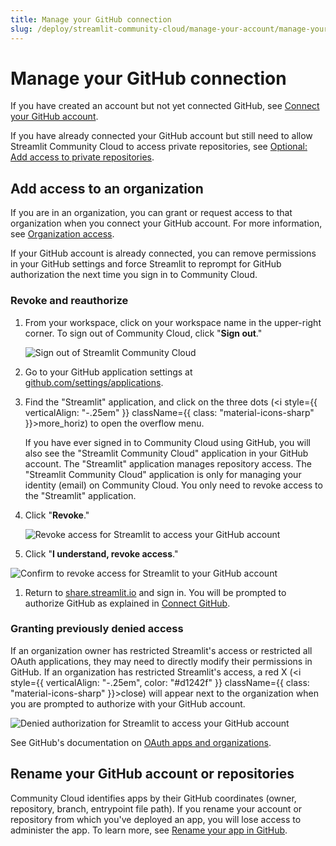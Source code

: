 ```yaml
---
title: Manage your GitHub connection
slug: /deploy/streamlit-community-cloud/manage-your-account/manage-your-github-connection
---
```


# Manage your GitHub connection

If you have created an account but not yet connected GitHub, see [Connect your GitHub account](/deploy/streamlit-community-cloud/get-started/connect-your-github-account).

If you have already connected your GitHub account but still need to allow Streamlit Community Cloud to access private repositories, see [Optional: Add access to private repositories](/deploy/streamlit-community-cloud/get-started/connect-your-github-account#optional-add-access-to-private-repositories).

## Add access to an organization

If you are in an organization, you can grant or request access to that organization when you connect your GitHub account. For more information, see [Organization access](/deploy/streamlit-community-cloud/get-started/connect-your-github-account#organization-access).

If your GitHub account is already connected, you can remove permissions in your GitHub settings and force Streamlit to reprompt for GitHub authorization the next time you sign in to Community Cloud.

### Revoke and reauthorize

1. From your workspace, click on your workspace name in the upper-right corner. To sign out of Community Cloud, click "**Sign out**." 

   ![Sign out of Streamlit Community Cloud](/images/streamlit-community-cloud/account-sign-out.png)

1. Go to your GitHub application settings at <a href="https://github.com/settings/applications" target="_blank">github.com/settings/applications</a>.
1. Find the "Streamlit" application, and click on the three dots (<i style={{ verticalAlign: "-.25em" }} className={{ class: "material-icons-sharp" }}>more_horiz</i>) to open the overflow menu.

   If you have ever signed in to Community Cloud using GitHub, you will also see the "Streamlit Community Cloud" application in your GitHub account. The "Streamlit" application manages repository access. The "Streamlit Community Cloud" application is only for managing your identity (email) on Community Cloud. You only need to revoke access to the "Streamlit" application.

1. Click "**Revoke**."

   <div style={{ maxWidth: '75%', margin: 'auto' }}>
   <Image alt="Revoke access for Streamlit to access your GitHub account" src="/images/streamlit-community-cloud/GitHub-revoke.png" />
   </div>

1. Click "**I understand, revoke access**."

  <div style={{ maxWidth: '50%', margin: 'auto' }}>
  <Image alt="Confirm to revoke access for Streamlit to your GitHub account" src="/images/streamlit-community-cloud/GitHub-revoke-confirm.png" />
  </div>

1. Return to <a href="https://share.streamlit.io" target="_blank">share.streamlit.io</a> and sign in. You will be prompted to authorize GitHub as explained in [Connect GitHub](/deploy/streamlit-community-cloud/get-started/connect-your-github-account#organization-access).

### Granting previously denied access

If an organization owner has restricted Streamlit's access or restricted all OAuth applications, they may need to directly modify their permissions in GitHub. If an organization has restricted Streamlit's access, a red X (<i style={{ verticalAlign: "-.25em", color: "#d1242f" }} className={{ class: "material-icons-sharp" }}>close</i>) will appear next to the organization when you are prompted to authorize with your GitHub account.

<div style={{ maxWidth: '60%', margin: 'auto' }}>
<Image alt="Denied authorization for Streamlit to access your GitHub account" src="/images/streamlit-community-cloud/GitHub-auth-denied-XL.png" />
</div>

See GitHub's documentation on <a href="https://docs.github.com/en/apps/oauth-apps/using-oauth-apps/authorizing-oauth-apps#oauth-apps-and-organizations" target="_blank">OAuth apps and organizations</a>.

## Rename your GitHub account or repositories

Community Cloud identifies apps by their GitHub coordinates (owner, repository, branch, entrypoint file path). If you rename your account or repository from which you've deployed an app, you will lose access to administer the app. To learn more, see [Rename your app in GitHub](/deploy/streamlit-community-cloud/manage-your-app/rename-your-app).
